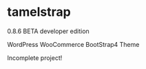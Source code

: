 # tamelstrap

0.8.6 BETA developer edition

WordPress WooCommerce BootStrap4 Theme

Incomplete project!